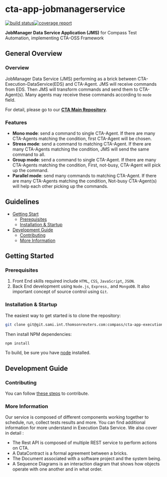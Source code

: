 # cta-app-jobmanagerservice
[![build status](https://git.sami.int.thomsonreuters.com/compass/cta-app-jobmanagerdataservice/badges/master/build.svg)](https://git.sami.int.thomsonreuters.com/compass/cta-app-jobmanagerdataservice/commits/master)[![coverage report](https://git.sami.int.thomsonreuters.com/compass/cta-app-jobmanagerdataservice/badges/master/coverage.svg)](https://git.sami.int.thomsonreuters.com/compass/cta-app-jobmanagerdataservice/commits/master)

**JobManager Data Service Application (JMS)**  for Compass Test Automation, implementing CTA-OSS Framework

## General Overview

### Overview
JobManager Data Service (JMS) performing as a brick between CTA-Execution-DataService(EDS) and CTA-Agent. JMS will receive commands from EDS. Then JMS will transform commands and send them to CTA-Agent(s). Many agents may receive these commands according to `mode` field.

For detail, please go to our [**CTA Main Repository**](https://github.com/thomsonreuters/cta).

### Features
  * __Mono mode__: send a command to single CTA-Agent. If there are many CTA-Agents matching the condition, first CTA-Agent will be chosen.
  * __Stress mode__: send a command to matching CTA-Agent. If there are many CTA-Agents matching the condition, JMS will send the same command to all.
  * __Group mode__: send a command to single CTA-Agent. If there are many CTA-Agents matching the condition, First, not-busy, CTA-Agent will pick up the command.
  * __Parallel mode__: send many commands to matching CTA-Agent. If there are many CTA-Agents matching the condition, Not-busy CTA-Agent(s) will help each other picking up the commands.
  
## Guidelines

* [Getting Start](#getting-start)
  * [Prerequisites](#prerequisites) 
  * [Installation & Startup](#installation-startup)
* [Development Guide](#development-guide)
  * [Contributing](#contributing)
  * [More Information](#more-information)

## Getting Started

### Prerequisites
 1. Front End skills required include `HTML`, `CSS`, `JavaScript`, `JSON`. 
 2. Back End development using `Node.js`, `Express,` and `MongoDB`. It also important concept of source control using `Git`.

### Installation & Startup
The easiest way to get started is to clone the repository:
```bash
git clone git@git.sami.int.thomsonreuters.com:compass/cta-app-executiondataservice.git
```
Then install NPM dependencies:
```bash
npm install
```
To build, be sure you have [node](https://nodejs.org/en/) installed.

## Development Guide

### Contributing
You can follow [these steps](https://github.com/thomsonreuters/cta/blob/master/contributing.md) to contribute.

### More Information
Our service is composed of different components working together to schedule, run, collect tests results and more. You can find additional information for more understand in Execution Data Service.
We also cover in detail :
* The Rest API is composed of multiple REST service to perform actions on CTA.
* A DataContract is a formal agreement between a bricks.
* The Document associated with a software project and the system being.
* A Sequence Diagrams is an interaction diagram that shows how objects operate with one another and in what order.
